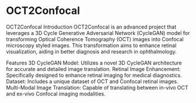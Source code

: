 # OCT2Confocal
OCT2Confocal
Introduction
OCT2Confocal is an advanced project that leverages a 3D Cycle Generative Adversarial Network (CycleGAN) model for transforming Optical Coherence Tomography (OCT) images into Confocal microscopy styled images. This transformation aims to enhance retinal visualization, aiding in better diagnosis and research in ophthalmology.

Features
3D CycleGAN Model: Utilizes a novel 3D CycleGAN architecture for accurate and detailed image translation.
Retinal Image Enhancement: Specifically designed to enhance retinal imaging for medical diagnostics.
Dataset: Includes a unique dataset of OCT and Confocal retinal images.
Multi-Modal Image Translation: Capable of translating between in-vivo OCT and ex-vivo Confocal imaging modalities.
